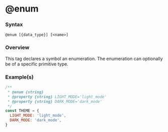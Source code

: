 # @enum

### Syntax

`@enum [{data_type}] [<name>]`

### Overview

This tag declares a symbol an enumeration. The enumeration can optionally be of a specific primitive type.

### Example(s)

```js
/**
 * @enum {string}
 * @property {string} LIGHT_MODE='light_mode'
 * @property {string} DARK_MODE='dark_mode'
 */
const THEME = {
  LIGHT_MODE: 'light_mode',
  DARK_MODE: 'dark_mode',
}
```
